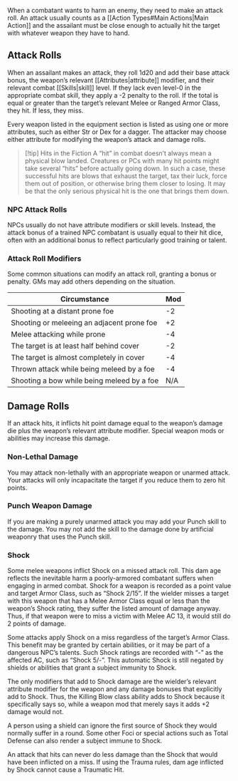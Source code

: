 When a combatant wants to harm an enemy, they need to make an attack roll. An attack usually counts as a [[Action Types#Main Actions|Main Action]] and the assailant must be close enough to actually hit the target with whatever weapon they have to hand.
## Attack Rolls
When an assailant makes an attack, they roll 1d20 and add their base attack bonus, the weapon’s relevant [[Attributes|attribute]] modifier, and their relevant combat [[Skills|skill]] level. If they lack even level-0 in the appropriate combat skill, they apply a -2 penalty to the roll. If the total is equal or greater than the target’s relevant Melee or Ranged Armor Class, they hit. If less, they miss. 

Every weapon listed in the equipment section is listed as using one or more attributes, such as either Str or Dex for a dagger. The attacker may choose either attribute for modifying the weapon’s attack and damage rolls.

> [!tip] Hits in the Fiction
> A “hit” in combat doesn’t always mean a physical blow landed. Creatures or PCs with many hit points might take several “hits” before actually going down. In such a case, these successful hits are blows that exhaust the target, tax their luck, force them out of position, or otherwise bring them closer to losing. It may be that the only serious physical hit is the one that brings them down.
### NPC Attack Rolls
NPCs usually do not have attribute modifiers or skill levels. Instead, the attack bonus of a trained NPC combatant is usually equal to their hit dice, often with an additional bonus to reflect particularly good training or talent.
### Attack Roll Modifiers
Some common situations can modify an attack roll, granting a bonus or penalty. GMs may add others depending on the situation.

| Circumstance                               | Mod |
| ------------------------------------------ | --- |
| Shooting at a distant prone foe            | -2  |
| Shooting or meleeing an adjacent prone foe | +2  |
| Melee attacking while prone                | -4  |
| The target is at least half behind cover   | -2  |
| The target is almost completely in cover   | -4  |
| Thrown attack while being meleed by a foe  | -4  |
| Shooting a bow while being meleed by a foe | N/A |
## Damage Rolls
If an attack hits, it inflicts hit point damage equal to the weapon’s damage die plus the weapon’s relevant attribute modifier. Special weapon mods or abilities may increase this damage.
### Non-Lethal Damage
You may attack non-lethally with an appropriate weapon or unarmed attack. Your attacks will only incapacitate the target if you reduce them to zero hit points.
### Punch Weapon Damage
If you are making a purely unarmed attack you may add your Punch skill to the damage. You may not add the skill to the damage done by artificial weaponry that uses the Punch skill.
### Shock
Some melee weapons inflict Shock on a missed attack roll. This dam age reflects the inevitable harm a poorly-armored combatant suffers when engaging in armed combat. Shock for a weapon is recorded as a point value and target Armor Class, such as “Shock 2/15”. If the wielder misses a target with this weapon that has a Melee Armor Class equal or less than the weapon’s Shock rating, they suffer the listed amount of damage anyway. Thus, if that weapon were to miss a victim with Melee AC 13, it would still do 2 points of damage. 

Some attacks apply Shock on a miss regardless of the target’s Armor Class. This benefit may be granted by certain abilities, or it may be part of a dangerous NPC’s talents. Such Shock ratings are recorded with “-” as the affected AC, such as “Shock 5/-”. This automatic Shock is still negated by shields or abilities that grant a subject immunity to Shock. 

The only modifiers that add to Shock damage are the wielder’s relevant attribute modifier for the weapon and any damage bonuses that explicitly add to Shock. Thus, the Killing Blow class ability adds to Shock because it specifically says so, while a weapon mod that merely says it adds +2 damage would not.

A person using a shield can ignore the first source of Shock they would normally suffer in a round. Some other Foci or special actions such as Total Defense can also render a subject immune to Shock. 

An attack that hits can never do less damage than the Shock that would have been inflicted on a miss. If using the Trauma rules, dam age inflicted by Shock cannot cause a Traumatic Hit.